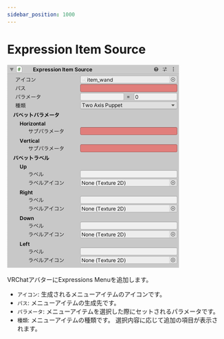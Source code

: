 ```yaml
---
sidebar_position: 1000
---
```


# Expression Item Source

![Inspector](img/expression_item_source.png)

VRChatアバターにExpressions Menuを追加します。
 
- `アイコン`: 生成されるメニューアイテムのアイコンです。
- `パス`: メニューアイテムの生成先です。
- `パラメータ`: メニューアイテムを選択した際にセットされるパラメータです。
- `種類`: メニューアイテムの種類です。
  選択内容に応じて追加の項目が表示されます。

